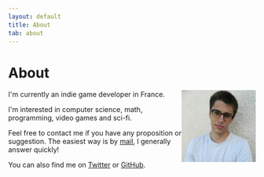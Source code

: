 ```yaml
---
layout: default
title: About
tab: about
---
```

# About

<img src="/media/img/profil_low.jpg" alt="Me" style="float:right;width:30%;">

I'm currently an indie game developer in France.

I'm interested in computer science, math, programming, video games and sci-fi.

Feel free to contact me if you have any proposition or suggestion. The easiest way is by [mail](mailto:pierre.vigier@ymail.com), I generally answer quickly!

You can also find me on [Twitter](https://twitter.com/PierreVigier) or [GitHub](https://github.com/pvigier).